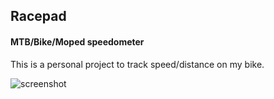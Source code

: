 ## Racepad
#### MTB/Bike/Moped speedometer

This is a personal project to track speed/distance on my bike.

![screenshot](http://i.imgur.com/YKQCzm1.png "Screenshot")
